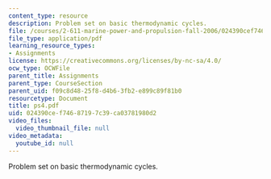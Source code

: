```yaml
---
content_type: resource
description: Problem set on basic thermodynamic cycles.
file: /courses/2-611-marine-power-and-propulsion-fall-2006/024390cef74687197c39ca03781980d2_ps4.pdf
file_type: application/pdf
learning_resource_types:
- Assignments
license: https://creativecommons.org/licenses/by-nc-sa/4.0/
ocw_type: OCWFile
parent_title: Assignments
parent_type: CourseSection
parent_uid: f09c8d48-25f8-d4b6-3fb2-e899c89f81b0
resourcetype: Document
title: ps4.pdf
uid: 024390ce-f746-8719-7c39-ca03781980d2
video_files:
  video_thumbnail_file: null
video_metadata:
  youtube_id: null
---
```

Problem set on basic thermodynamic cycles.